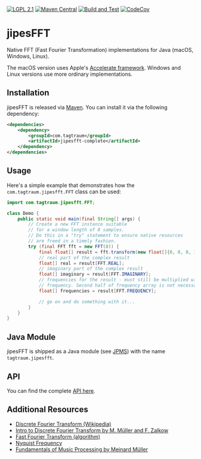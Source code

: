[![LGPL 2.1](https://img.shields.io/badge/License-LGPL_2.1-blue.svg)](https://www.gnu.org/licenses/old-licenses/lgpl-2.1.html)
[![Maven Central](https://maven-badges.herokuapp.com/maven-central/com.tagtraum/jipesfft/badge.svg)](https://maven-badges.herokuapp.com/maven-central/com.tagtraum/jipesfft)
[![Build and Test](https://github.com/hendriks73/jipesFFT/workflows/Build%20and%20Test/badge.svg?branch=main)](https://github.com/hendriks73/jipesFFT/actions?query=branch%3Amain++)
[![CodeCov](https://codecov.io/gh/hendriks73/jipesFFT/branch/main/graph/badge.svg?token=DFf7RcXFkf)](https://codecov.io/gh/hendriks73/jipesFFT/tree/main)


# jipesFFT

Native FFT (Fast Fourier Transformation) implementations for Java
(macOS, Windows, Linux).

The macOS version uses Apple's [Accelerate
framework](https://developer.apple.com/documentation/accelerate).
Windows and Linux versions use more ordinary implementations.


## Installation

jipesFFT is released via [Maven](https://maven.apache.org).
You can install it via the following dependency:

```xml
<dependencies>
    <dependency>
        <groupId>com.tagtraum</groupId>
        <artifactId>jipesfft-complete</artifactId>
    </dependency>
</dependencies>
```

## Usage

Here's a simple example that demonstrates how the `com.tagtraum.jipesfft.FFT`
class can be used:

```java
import com.tagtraum.jipesfft.FFT;

class Demo {
    public static void main(final String[] args) {
        // Create a new FFT instance suitable
        // for a window length of 8 samples.
        // Do this in a "try" statement to ensure native resources
        // are freed in a timely fashion.
        try (final FFT fft = new FFT(8)) {
            final float[] result = fft.transform(new float[]{0, 0, 0, 1, 0, 0, 0, 1});
            // real part of the complex result
            float[] real = result[FFT.REAL];
            // imaginary part of the complex result
            float[] imaginary = result[FFT.IMAGINARY];
            // frequencies for the result - must still be multiplied with sampling
            // frequency. Second half of frequency array is not necessarily useful.
            float[] frequencies = result[FFT.FREQUENCY];

            // go on and do something with it...
        }
    }
}
```

## Java Module

jipesFFT is shipped as a Java module
(see [JPMS](https://en.wikipedia.org/wiki/Java_Platform_Module_System))
with the name `tagtraum.jipesfft`.


## API

You can find the complete [API here](https://hendriks73.github.io/jipesFFT/).
                       

## Additional Resources

- [Discrete Fourier Transform (Wikipedia)](https://en.wikipedia.org/wiki/Discrete_Fourier_transform)
- [Intro to Discrete Fourier Transform by M. Müller and F. Zalkow](https://www.audiolabs-erlangen.de/resources/MIR/FMP/C2/C2_DFT-FFT.html)
- [Fast Fourier Transform (algorithm)](https://en.wikipedia.org/wiki/Fast_Fourier_transform)
- [Nyquist Frequency](https://en.wikipedia.org/wiki/Nyquist_frequency)
- [Fundamentals of Music Processing by Meinard Müller](https://www.springer.com/gp/book/9783030698072) 
